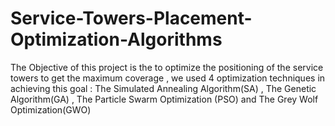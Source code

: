 # Service-Towers-Placement-Optimization-Algorithms
The Objective of this project is the to optimize the positioning of the service towers to get the maximum coverage , we used 4 optimization techniques in achieving this goal : The Simulated Annealing Algorithm(SA) ,  The  Genetic Algorithm(GA) , The Particle Swarm Optimization (PSO) and The Grey Wolf Optimization(GWO)
